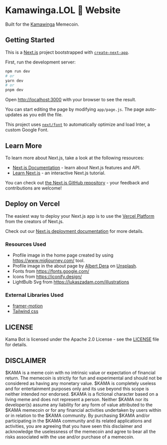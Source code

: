 # Kamawinga.LOL 🌟 Website

Built for the [Kamawinga](https://kamawinga.lol) Memecoin.

## Getting Started

This is a [Next.js](https://nextjs.org/) project bootstrapped with [`create-next-app`](https://github.com/vercel/next.js/tree/canary/packages/create-next-app).

First, run the development server:

```bash
npm run dev
# or
yarn dev
# or
pnpm dev
```

Open [http://localhost:3000](http://localhost:3000) with your browser to see the result.

You can start editing the page by modifying `app/page.js`. The page auto-updates as you edit the file.

This project uses [`next/font`](https://nextjs.org/docs/basic-features/font-optimization) to automatically optimize and load Inter, a custom Google Font.

## Learn More

To learn more about Next.js, take a look at the following resources:

- [Next.js Documentation](https://nextjs.org/docs) - learn about Next.js features and API.
- [Learn Next.js](https://nextjs.org/learn) - an interactive Next.js tutorial.

You can check out [the Next.js GitHub repository](https://github.com/vercel/next.js/) - your feedback and contributions are welcome!

## Deploy on Vercel

The easiest way to deploy your Next.js app is to use the [Vercel Platform](https://vercel.com/new?utm_medium=default-template&filter=next.js&utm_source=create-next-app&utm_campaign=create-next-app-readme) from the creators of Next.js.

Check out our [Next.js deployment documentation](https://nextjs.org/docs/deployment) for more details.

### Resources Used

- Profile image in the home page created by using https://www.midjourney.com/ tool.
- Profile image in the about page by [Albert Dera](https://unsplash.com/@albertdera?utm_source=unsplash&utm_medium=referral&utm_content=creditCopyText)
on [Unsplash](https://unsplash.com/photos/ILip77SbmOE?utm_source=unsplash&utm_medium=referral&utm_content=creditCopyText).
- Fonts from https://fonts.google.com/
- Icons from https://iconify.design/
- LightBulb Svg from https://lukaszadam.com/illustrations

### External Libraries Used

- [framer-motion](https://www.framer.com/motion/)
- [Tailwind css](https://tailwindcss.com/)


## LICENSE

Kama Bot is licensed under the Apache 2.0 License - see the [LICENSE](./LICENSE) file for details.

## DISCLAIMER

$KAMA is a meme coin with no intrinsic value or expectation of financial return. The memecoin is strictly for fun and experimental and should not be considered as having any monetary value. $KAMA is completely useless and for entertainment purposes only and its use beyond this scope is neither intended nor endorsed. $KAMA is a fictional character based on a living meme and does not represent a person. Neither $KAMA nor its developer(s) assume any liability for any form of value attributed to the $KAMA memecoin or for any financial activities undertaken by users within or in relation to the $KAMA community. By purchasing $KAMA and/or participating in the $KAMA community and its related applications and activities, you are agreeing that you have seen this disclaimer and acknowledge the uselessness of the memecoin and agree to bear all the risks associated with the use and/or purchase of a memecoin.
